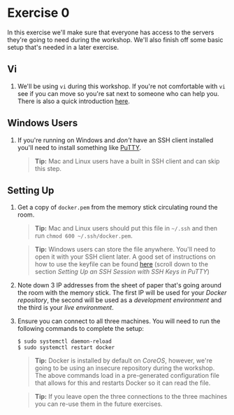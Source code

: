 # Exercise 0

In this exercise we'll make sure that everyone has access to the servers they're
going to need during the workshop. We'll also finish off some basic setup that's
needed in a later exercise.

## Vi

1. We'll be using `vi` during this workshop. If you're not comfortable with `vi`
   see if you can move so you're sat next to someone who can help you. There is
   also a quick introduction [here][vi].

## Windows Users

1. If you're running on Windows and _don't_ have an SSH client installed you'll
   need to install something like [PuTTY][putty].
   
   > **Tip:** Mac and Linux users have a built in SSH client and can skip this
   > step.
  
## Setting Up
   
1. Get a copy of `docker.pem` from the memory stick circulating round the room.

   > **Tip:** Mac and Linux users should put this file in `~/.ssh` and then run
   > `chmod 600 ~/.ssh/docker.pem`.
   
   > **Tip:** Windows users can store the file anywhere. You'll need to open it 
   > with your SSH client later. A good set of instructions on how to use the
   > keyfile can be found [here][instructions] (scroll down to the section 
   > _Setting Up an SSH Session with SSH Keys in PuTTY_)
   
2. Note down 3 IP addresses from the sheet of paper that's going around the room
   with the memory stick. The first IP will be used for your _Docker 
   repository_, the second will be used as a _development environment_ and the
   third is your _live environment_.
   
3. Ensure you can connect to all three machines. You will need to run the 
   following commands to complete the setup:
   
   ```
   $ sudo systemctl daemon-reload
   $ sudo systemctl restart docker
   ```
   
   > **Tip:** Docker is installed by default on _CoreOS_, however, we're going
   > to be using an insecure repository during the workshop. The above commands
   > load in a pre-generated configuration file that allows for this and
   > restarts Docker so it can read the file.
   
   > **Tip:** If you leave open the three connections to the three machines you
   > can re-use them in the future exercises. 

[vi]: http://www.unix-manuals.com/tutorials/vi/vi-in-10-1.html
[putty]: http://the.earth.li/~sgtatham/putty/latest/x86/putty.exe
[instructions]: https://www.digitalocean.com/community/tutorials/how-to-use-ssh-keys-with-putty-on-digitalocean-droplets-windows-users
